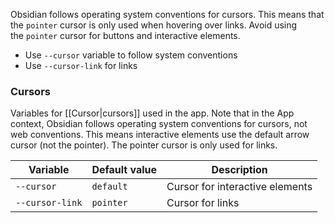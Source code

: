 Obsidian follows operating system conventions for cursors. This means that the `pointer` cursor is only used when hovering over links. Avoid using the `pointer` cursor for buttons and interactive elements.

-   Use `--cursor` variable to follow system conventions
-   Use `--cursor-link` for links

### Cursors

Variables for [[Cursor|cursors]] used in the app. Note that in the App context, Obsidian follows operating system conventions for cursors, not web conventions. This means interactive elements use the default arrow cursor (not the pointer). The pointer cursor is only used for links.

| Variable        | Default value | Description                     |
| --------------- | ------------- | ------------------------------- |
| `--cursor`      | `default`     | Cursor for interactive elements |
| `--cursor-link` | `pointer`     | Cursor for links                |
